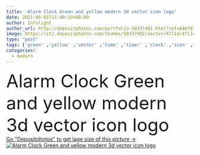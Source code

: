 ```yaml
---
title: 'Alarm Clock Green and yellow modern 3d vector icon logo'
date: 2021-06-01T11:40:19+00:00
author: Infolight
author_url: http://depositphotos.com/portfolio-50337402.html?ref=64678756
image: https://st2.depositphotos.com/thumbs/50337402/vector/47114/471142214/api_thumb_450.jpg?forcejpeg=true
type: "post"
tags: ['green' ,'yellow' ,'vector' ,'time' ,'timer' ,'clock' ,'icon' ,'logo' ,'eps' ,'premium' ,'Alarm clock' ,'time and date' ,'tools and utensils' ]
categories: 
  - modern
---
```

<div aling="center">
            <font size="60"> Alarm Clock Green and yellow modern 3d vector icon logo</font>   
</div>
<div>
    <a href='https://depositphotos.com/471142214/stock-illustration-alarm-clock-green-yellow-modern.html?ref=64678756' target=_blank > Go "Depositphotos" to get lage size of this picture ->
        <img href='https://depositphotos.com/471142214/stock-illustration-alarm-clock-green-yellow-modern.html?ref=64678756' src='https://st2.depositphotos.com/50337402/47114/v/950/depositphotos_471142214-stock-illustration-alarm-clock-green-yellow-modern.jpg?forcejpeg=true' alt='Alarm Clock Green and yellow modern 3d vector icon logo' >
    </a>
</div>
